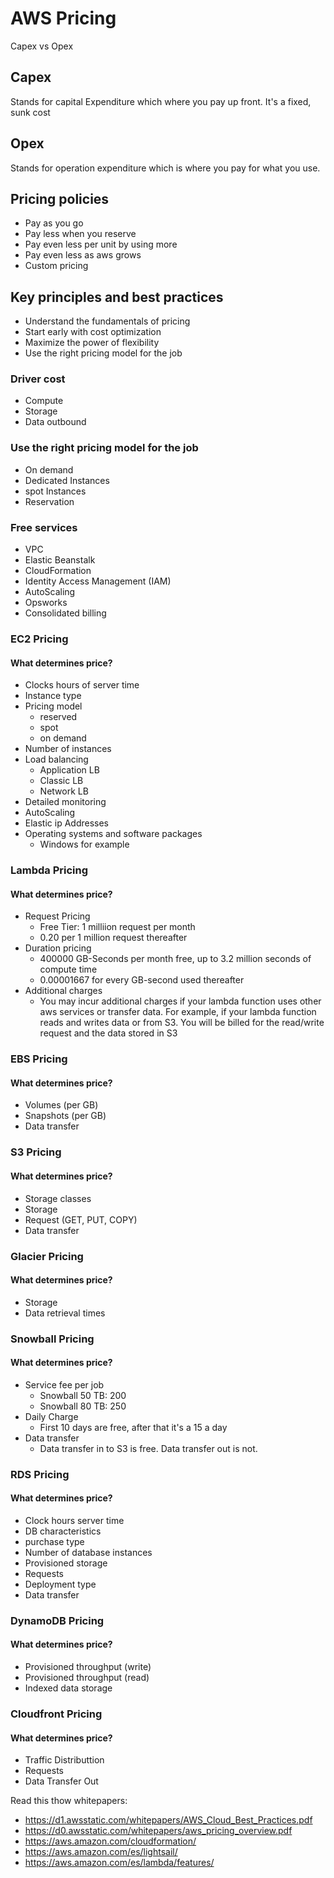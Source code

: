 # AWS Pricing
Capex vs Opex

## Capex
Stands for capital Expenditure which where you pay up front. It's a fixed, sunk cost

## Opex
Stands for operation expenditure which is where you pay for what you use.

## Pricing policies
- Pay as you go
- Pay less when you reserve
- Pay even less per unit by using more
- Pay even less as aws grows
- Custom pricing

## Key principles and best practices
- Understand the fundamentals of pricing
- Start early with cost optimization
- Maximize the power of flexibility
- Use the right pricing model for the job

### Driver cost
- Compute
- Storage
- Data outbound

### Use the right pricing model for the job
- On demand
- Dedicated Instances
- spot Instances
- Reservation

### Free services
- VPC
- Elastic Beanstalk
- CloudFormation
- Identity Access Management (IAM)
- AutoScaling
- Opsworks
- Consolidated billing

### EC2 Pricing
#### What determines price?
- Clocks hours of server time
- Instance type
- Pricing model
    - reserved
    - spot
    - on demand
- Number of instances
- Load balancing
    - Application LB
    - Classic LB
    - Network LB
- Detailed monitoring
- AutoScaling
- Elastic ip Addresses
- Operating systems and software packages
    - Windows for example

### Lambda Pricing
#### What determines price?
- Request Pricing
    - Free Tier: 1 milliion request per month
    - 0.20 per 1 million request thereafter
- Duration pricing
    - 400000 GB-Seconds per month free, up to 3.2 million seconds of compute time
    - 0.00001667 for every GB-second used thereafter
- Additional charges
    - You may incur additional charges if your lambda function uses other aws services or transfer data. For example, if your lambda function reads and writes data or from S3. You will be billed for the read/write request and the data stored in S3

### EBS Pricing
#### What determines price?
- Volumes (per GB)
- Snapshots (per GB)
- Data transfer

### S3 Pricing
#### What determines price?
- Storage classes
- Storage
- Request (GET, PUT, COPY)
- Data transfer

### Glacier Pricing
#### What determines price?
- Storage
- Data retrieval times

### Snowball Pricing
#### What determines price?
- Service fee per job
    - Snowball 50 TB: 200
    - Snowball 80 TB: 250
- Daily Charge
    - First 10 days are free, after that it's a 15 a day
- Data transfer
    - Data transfer in to S3 is free. Data transfer out is not. 

### RDS Pricing
#### What determines price?
- Clock hours server time
- DB characteristics
- purchase type
- Number of database instances
- Provisioned storage
- Requests
- Deployment type
- Data transfer

### DynamoDB Pricing
#### What determines price?
- Provisioned throughput (write)
- Provisioned throughput (read)
- Indexed data storage

### Cloudfront Pricing
#### What determines price?
- Traffic Distributtion
- Requests
- Data Transfer Out

Read this thow whitepapers:
- https://d1.awsstatic.com/whitepapers/AWS_Cloud_Best_Practices.pdf
- https://d0.awsstatic.com/whitepapers/aws_pricing_overview.pdf
- https://aws.amazon.com/cloudformation/
- https://aws.amazon.com/es/lightsail/
- https://aws.amazon.com/es/lambda/features/